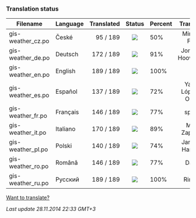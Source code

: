 ### **Translation status**

Filename | Language | Translated | Status | Percent | Translator
| ------------- | ------------- | ------------: | :-----------: | :------------- | :-------------: |
| gis-weather_cz.po| České | 95 / 189 | ![](https://dl.dropboxusercontent.com/u/99404329/bars/50.png) | 50% | Miroslav Fótyi |
| gis-weather_de.po| Deutsch | 172 / 189 | ![](https://dl.dropboxusercontent.com/u/99404329/bars/91.png) | 91% | Jonathan Hooverman |
| gis-weather_en.po| English | 189 / 189 | ![](https://dl.dropboxusercontent.com/u/99404329/bars/100.png) | 100% |  |
| gis-weather_es.po| Español | 137 / 189 | ![](https://dl.dropboxusercontent.com/u/99404329/bars/72.png) | 72% | Yasser López de Olmos |
| gis-weather_fr.po| Français | 146 / 189 | ![](https://dl.dropboxusercontent.com/u/99404329/bars/77.png) | 77% | spyder |
| gis-weather_it.po| Italiano | 170 / 189 | ![](https://dl.dropboxusercontent.com/u/99404329/bars/89.png) | 89% | Mirko Zappitelli |
| gis-weather_pl.po| Polski | 140 / 189 | ![](https://dl.dropboxusercontent.com/u/99404329/bars/74.png) | 74% | Jarosław Harasiuk |
| gis-weather_ro.po| Română | 146 / 189 | ![](https://dl.dropboxusercontent.com/u/99404329/bars/77.png) | 77% | Daniel |
| gis-weather_ru.po| Русский | 189 / 189 | ![](https://dl.dropboxusercontent.com/u/99404329/bars/100.png) | 100% | RingOV |

[Want to translate?](https://github.com/RingOV/gis-weather/wiki/Want-to-translate%3F)

_Last update 28.11.2014 22:33 GMT+3_
